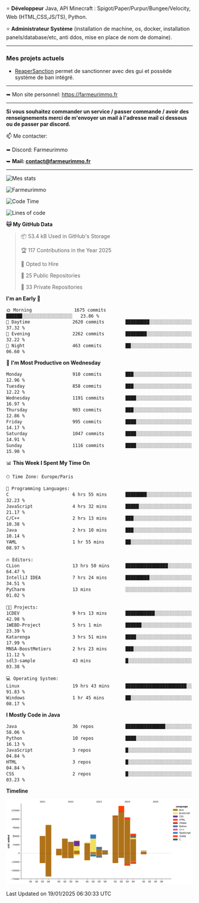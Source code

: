 ⭐ **Développeur** Java, API Minecraft : Spigot/Paper/Purpur/Bungee/Velocity, Web (HTML,CSS,JS/TS), Python.

⭐ **Administrateur Système** (installation de machine, os, docker, installation panels/database/etc, anti ddos, mise en place de nom de domaine).

---

### Mes projets actuels
- [ReaperSanction](https://www.spigotmc.org/resources/reapersanction.89580/) permet de sanctionner avec des gui et possède système de ban intégré.

---

➥ Mon site personnel: https://farmeurimmo.fr

---

**Si vous souhaitez commander un service / passer commande / avoir des renseignements merci de m'envoyer un mail à l'adresse mail ci dessous ou de passer par discord.**

📫 Me contacter:
 
   ➥ Discord: Farmeurimmo
   
   ➥ **Mail: contact@farmeurimmo.fr**

---

![Mes stats](https://github-readme-stats.farmeurimmo.fr/api?username=Farmeurimmo&count_private=true&show_icons=true&theme=radical)

<img src="https://komarev.com/ghpvc/?username=Farmeurimmo" alt="Farmeurimmo" />

<!--START_SECTION:waka-->
![Code Time](http://img.shields.io/badge/Code%20Time-1%2C781%20hrs%2040%20mins-blue)

![Lines of code](https://img.shields.io/badge/From%20Hello%20World%20I%27ve%20Written-787.7%20thousand%20lines%20of%20code-blue)

**🐱 My GitHub Data** 

> 📦 53.4 kB Used in GitHub's Storage 
 > 
> 🏆 117 Contributions in the Year 2025
 > 
> 💼 Opted to Hire
 > 
> 📜 25 Public Repositories 
 > 
> 🔑 33 Private Repositories 
 > 
**I'm an Early 🐤** 

```text
🌞 Morning                1675 commits        ██████░░░░░░░░░░░░░░░░░░░   23.86 % 
🌆 Daytime                2620 commits        █████████░░░░░░░░░░░░░░░░   37.32 % 
🌃 Evening                2262 commits        ████████░░░░░░░░░░░░░░░░░   32.22 % 
🌙 Night                  463 commits         ██░░░░░░░░░░░░░░░░░░░░░░░   06.60 % 
```
📅 **I'm Most Productive on Wednesday** 

```text
Monday                   910 commits         ███░░░░░░░░░░░░░░░░░░░░░░   12.96 % 
Tuesday                  858 commits         ███░░░░░░░░░░░░░░░░░░░░░░   12.22 % 
Wednesday                1191 commits        ████░░░░░░░░░░░░░░░░░░░░░   16.97 % 
Thursday                 903 commits         ███░░░░░░░░░░░░░░░░░░░░░░   12.86 % 
Friday                   995 commits         ████░░░░░░░░░░░░░░░░░░░░░   14.17 % 
Saturday                 1047 commits        ████░░░░░░░░░░░░░░░░░░░░░   14.91 % 
Sunday                   1116 commits        ████░░░░░░░░░░░░░░░░░░░░░   15.90 % 
```


📊 **This Week I Spent My Time On** 

```text
🕑︎ Time Zone: Europe/Paris

💬 Programming Languages: 
C                        6 hrs 55 mins       ████████░░░░░░░░░░░░░░░░░   32.23 % 
JavaScript               4 hrs 32 mins       █████░░░░░░░░░░░░░░░░░░░░   21.17 % 
C/C++                    2 hrs 13 mins       ███░░░░░░░░░░░░░░░░░░░░░░   10.38 % 
Java                     2 hrs 10 mins       ███░░░░░░░░░░░░░░░░░░░░░░   10.14 % 
YAML                     1 hr 55 mins        ██░░░░░░░░░░░░░░░░░░░░░░░   08.97 % 

🔥 Editors: 
CLion                    13 hrs 50 mins      ████████████████░░░░░░░░░   64.47 % 
IntelliJ IDEA            7 hrs 24 mins       █████████░░░░░░░░░░░░░░░░   34.51 % 
PyCharm                  13 mins             ░░░░░░░░░░░░░░░░░░░░░░░░░   01.02 % 

🐱‍💻 Projects: 
1CDEV                    9 hrs 13 mins       ███████████░░░░░░░░░░░░░░   42.98 % 
1WEBD-Project            5 hrs 1 min         ██████░░░░░░░░░░░░░░░░░░░   23.39 % 
Katarenga                3 hrs 51 mins       ████░░░░░░░░░░░░░░░░░░░░░   17.99 % 
MNSA-BoostMetiers        2 hrs 23 mins       ███░░░░░░░░░░░░░░░░░░░░░░   11.12 % 
sdl3-sample              43 mins             █░░░░░░░░░░░░░░░░░░░░░░░░   03.38 % 

💻 Operating System: 
Linux                    19 hrs 43 mins      ███████████████████████░░   91.83 % 
Windows                  1 hr 45 mins        ██░░░░░░░░░░░░░░░░░░░░░░░   08.17 % 
```

**I Mostly Code in Java** 

```text
Java                     36 repos            ███████████████░░░░░░░░░░   58.06 % 
Python                   10 repos            ████░░░░░░░░░░░░░░░░░░░░░   16.13 % 
JavaScript               3 repos             █░░░░░░░░░░░░░░░░░░░░░░░░   04.84 % 
HTML                     3 repos             █░░░░░░░░░░░░░░░░░░░░░░░░   04.84 % 
CSS                      2 repos             █░░░░░░░░░░░░░░░░░░░░░░░░   03.23 % 
```



**Timeline**

![Lines of Code chart](https://raw.githubusercontent.com/Farmeurimmo/Farmeurimmo/main/assets/bar_graph.png)


 Last Updated on 19/01/2025 06:30:33 UTC
<!--END_SECTION:waka-->
